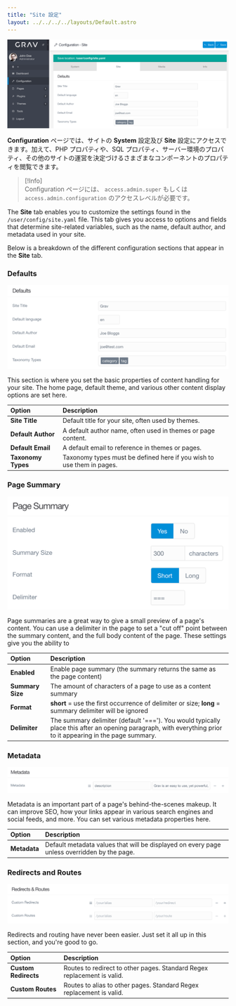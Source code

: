 ```yaml
---
title: "Site 設定"
layout: ../../../../layouts/Default.astro
---
```


![Admin Configuration](configuration-site.png)

**Configuration** ページでは、サイトの **System** 設定及び **Site** 設定にアクセスできます。加えて、PHP プロパティや、SQL プロパティ、サーバー環境のプロパティ、その他のサイトの運営を決定づけるさまざまなコンポーネントのプロパティを閲覧できます。

> [!Info]  
> Configuration ページには、 `access.admin.super` もしくは `access.admin.configuration` のアクセスレベルが必要です。

The **Site** tab enables you to customize the settings found in the `/user/config/site.yaml` file. This tab gives you access to options and fields that determine site-related variables, such as the name, default author, and metadata used in your site.

Below is a breakdown of the different configuration sections that appear in the **Site** tab.

### Defaults

![Admin Configuration](configuration-site-defaults.png)

This section is where you set the basic properties of content handling for your site. The home page, default theme, and various other content display options are set here.

| Option             | Description                                                           |
| :-----             | :-----                                                                |
| **Site Title**     | Default title for your site, often used by themes.                    |
| **Default Author** | A default author name, often used in themes or page content.          |
| **Default Email**  | A default email to reference in themes or pages.                      |
| **Taxonomy Types** | Taxonomy types must be defined here if you wish to use them in pages. |

### Page Summary

![Admin Configuration](configuration-site-page.png)

Page summaries are a great way to give a small preview of a page's content. You can use a delimiter in the page to set a "cut off" point between the summary content, and the full body content of the page. These settings give you the ability to


| Option           | Description                                                                                                                                                  |
| :-----           | :-----                                                                                                                                                       |
| **Enabled**      | Enable page summary (the summary returns the same as the page content)                                                                                       |
| **Summary Size** | The amount of characters of a page to use as a content summary                                                                                               |
| **Format**       | **short** = use the first occurrence of delimiter or size; **long** = summary delimiter will be ignored                                                      |
| **Delimiter**    | The summary delimiter (default '==='). You would typically place this after an opening paragraph, with everything prior to it appearing in the page summary. |

### Metadata

![Admin Configuration](configuration-site-metadata.png)

Metadata is an important part of a page's behind-the-scenes makeup. It can improve SEO, how your links appear in various search engines and social feeds, and more. You can set various metadata properties here.

| Option       | Description                                                                                 |
| :-----       | :-----                                                                                      |
| **Metadata** | Default metadata values that will be displayed on every page unless overridden by the page. |

### Redirects and Routes

![Admin Configuration](configuration-site-redirects.png)

Redirects and routing have never been easier. Just set it all up in this section, and you're good to go.

| Option               | Description                                                             |
| :-----               | :-----                                                                  |
| **Custom Redirects** | Routes to redirect to other pages. Standard Regex replacement is valid. |
| **Custom Routes**    | Routes to alias to other pages. Standard Regex replacement is valid.    |

